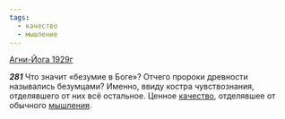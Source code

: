 ```yaml
---
tags:
  - качество
  - мышление
---
```


[Агни-Йога 1929г](/agni/1929)

___281___
Что значит «безумие в Боге»? Отчего пророки древности назывались безумцами? Именно, ввиду костра чувствознания, отделявшего от них всё остальное. Ценное [качество](/tag/#качество), отделявшее от обычного [мышления](/tag/#мышление).